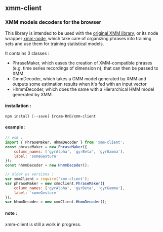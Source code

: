 ## xmm-client
### XMM models decoders for the browser

This library is intended to be used with the
[original XMM library](https://github.com/julesfrancoise/xmm), or its node wrapper
[xmm-node](https://github.com/Ircam-RnD/xmm-node), which take care of organizing phrases
into training sets and use them for training statistical models.

It contains 3 classes :
- PhraseMaker, which eases the creation of XMM-compatible phrases
(e.g. time series recordings of dimension n), that can then be passed to XMM.
- GmmDecoder, which takes a GMM model generated by XMM and outputs
some estimation results when it's fed with an input vector
- HhmmDecoder, which does the same with a Hierarchical HMM model generated by XMM.

#### installation :

`npm install [--save] Ircam-RnD/xmm-client`

#### example :

```JavaScript
// es6 :
import { PhraseMaker, HhmmDecoder } from 'xmm-client';
const phraseMaker = new PhraseMaker({
	column_names: ['gyrAlpha', 'gyrBeta', 'gyrGamma'],
	label: 'someGesture'
});
const hhmmDecoder = new HhmmDecoder();

// older es versions :
var xmmClient = require('xmm-client');
var phraseMaker = new xmmClient.PhraseMaker({
	column_names: ['gyrAlpha', 'gyrBeta', 'gyrGamma'],
	label: 'someGesture'
});
var hhmmDecoder = new xmmClient.HhmmDecoder();
```

#### note :

xmm-client is still a work in progress.